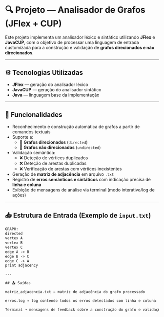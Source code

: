 # 🔍 Projeto — Analisador de Grafos (JFlex + CUP)

Este projeto implementa um analisador léxico e sintático utilizando **JFlex** e **JavaCUP**, com o objetivo de processar uma linguagem de entrada customizada para a construção e validação de **grafos direcionados e não direcionados**.

---

## ⚙️ Tecnologias Utilizadas

- **JFlex** — geração do analisador léxico
- **JavaCUP** — geração do analisador sintático
- **Java** — linguagem base da implementação

---

## 📌 Funcionalidades

- Reconhecimento e construção automática de grafos a partir de comandos textuais
- Suporte a:
  - 🔁 **Grafos direcionados** (`directed`)
  - 🔁 **Grafos não direcionados** (`undirected`)
- Validação semântica:
  - ❌ Deteção de vértices duplicados
  - ❌ Deteção de arestas duplicadas
  - ❌ Verificação de arestas com vértices inexistentes
- Geração de **matriz de adjacência** em arquivo `.txt`
- Registro de **erros semânticos e sintáticos** com indicação precisa de **linha e coluna**
- Exibição de mensagens de análise via terminal (modo interativo/log de ações)

---

## 📥 Estrutura de Entrada (Exemplo de `input.txt`)

```txt
GRAPH:
directed
vertex A
vertex B
vertex C
edge A -> B
edge B -> C
edge C -> A
print adjacency

---

## 📤 Saídas

matriz_adjacencia.txt → matriz de adjacência do grafo processado

erros.log → log contendo todos os erros detectados com linha e coluna

Terminal → mensagens de feedback sobre a construção do grafo e validações
